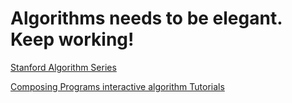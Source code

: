 # Algorithms needs to be elegant. Keep working!
[Stanford Algorithm Series](https://www.coursera.org/learn/algorithms-divide-conquer/lecture/jSwWo/why-study-algorithms)

[Composing Programs interactive algorithm Tutorials](http://composingprograms.com/pages/21-introduction.html)
